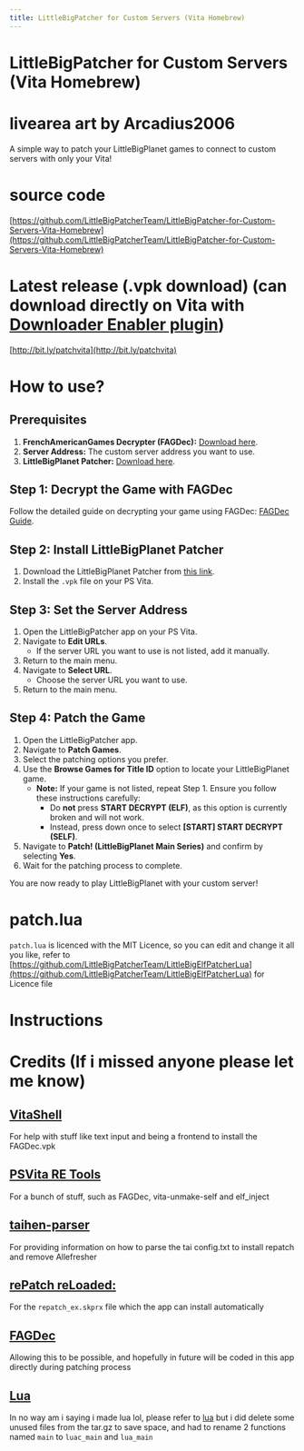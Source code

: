 ```yaml
---
title: LittleBigPatcher for Custom Servers (Vita Homebrew)
---
```


# LittleBigPatcher for Custom Servers (Vita Homebrew)
# livearea art by Arcadius2006
A simple way to patch your LittleBigPlanet games to connect to custom servers with only your Vita!

# source code
[https://github.com/LittleBigPatcherTeam/LittleBigPatcher-for-Custom-Servers-Vita-Homebrew](https://github.com/LittleBigPatcherTeam/LittleBigPatcher-for-Custom-Servers-Vita-Homebrew)
# Latest release (.vpk download) (can download directly on Vita with [Downloader Enabler plugin](http://github.com/TheOfficialFloW/VitaTweaks/releases/download/DownloadEnabler/download_enabler.suprx))
[http://bit.ly/patchvita](http://bit.ly/patchvita)

# How to use?

## Prerequisites
1. **FrenchAmericanGames Decrypter (FAGDec):** [Download here](https://github.com/CelesteBlue-dev/PSVita-RE-tools/raw/master/FAGDec/build/FAGDec.vpk).
2. **Server Address:** The custom server address you want to use.
3. **LittleBigPlanet Patcher:** [Download here](http://bit.ly/patchvita).

## Step 1: Decrypt the Game with FAGDec
Follow the detailed guide on decrypting your game using FAGDec: [FAGDec Guide](https://littlebigpatcherteam.github.io/2025/03/14/FAGDec-guide.html).

## Step 2: Install LittleBigPlanet Patcher
1. Download the LittleBigPlanet Patcher from [this link](http://bit.ly/patchvita).
2. Install the `.vpk` file on your PS Vita.

## Step 3: Set the Server Address
1. Open the LittleBigPatcher app on your PS Vita.
2. Navigate to **Edit URLs**.
    - If the server URL you want to use is not listed, add it manually.
3. Return to the main menu.
4. Navigate to **Select URL**.
    - Choose the server URL you want to use.
5. Return to the main menu.

## Step 4: Patch the Game
1. Open the LittleBigPatcher app.
2. Navigate to **Patch Games**.
3. Select the patching options you prefer.
4. Use the **Browse Games for Title ID** option to locate your LittleBigPlanet game.
    - **Note:** If your game is not listed, repeat Step 1. Ensure you follow these instructions carefully:
      - Do **not** press **START DECRYPT (ELF)**, as this option is currently broken and will not work.
      - Instead, press down once to select **[START] START DECRYPT (SELF)**.
5. Navigate to **Patch! (LittleBigPlanet Main Series)** and confirm by selecting **Yes**.
6. Wait for the patching process to complete.

You are now ready to play LittleBigPlanet with your custom server!

# patch.lua
`patch.lua` is licenced with the MIT Licence, so you can edit and change it all you like, refer to [https://github.com/LittleBigPatcherTeam/LittleBigElfPatcherLua](https://github.com/LittleBigPatcherTeam/LittleBigElfPatcherLua) for Licence file
# Instructions

# Credits (If i missed anyone please let me know)
## [VitaShell](https://github.com/TheOfficialFloW/VitaShell)
For help with stuff like text input and being a frontend to install the FAGDec.vpk
## [PSVita RE Tools](https://github.com/TeamFAPS/PSVita-RE-tools)
For a bunch of stuff, such as FAGDec, vita-unmake-self and elf_inject
## [taihen-parser](https://github.com/DaveeFTW/taihen-parser)
For providing information on how to parse the tai config.txt to install repatch and remove Allefresher
## [rePatch reLoaded:](https://github.com/SonicMastr/rePatch-reLoaded)
For the `repatch_ex.skprx` file which the app can install automatically
## [FAGDec](https://github.com/TeamFAPS/PSVita-RE-tools/tree/master/FAGDec/src)
Allowing this to be possible, and hopefully in future will be coded in this app directly during patching process

<div id='lua-credit'/>

## [Lua](https://www.lua.org/ftp/lua-5.4.7.tar.gz)

In no way am i saying i made lua lol, please refer to [lua](https://www.lua.org/license.html) but i did delete some unused files from the tar.gz to save space, and had to rename 2 functions named `main` to `luac_main` and `lua_main`
